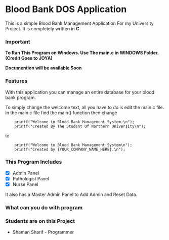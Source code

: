# Blood Bank DOS Application

This is a simple Blood Bank Management Application For my University Project.
It is completely written in **C**

### Important
**To Run This Program on Windows. Use The main.c in WINDOWS Folder. (Credit Goes to JOYA)**

**Documention will be available Soon**

### Features 
With this application you can manage an entire database for your blood bank program.

To simply change the welcome text, all you have to do is edit the main.c file.
In the main.c file find the main() function then change 
```
    printf("Welcome to Blood Bank Management System.\n");
    printf("Created By The Student Of Northern University\n");
```
to 
```
    printf("Welcome to Blood Bank Management System\n");
    printf("Created by {YOUR_COMPANY_NAME_HERE}.\n");
```

### This Program Includes
- [x] Admin Panel
- [X] Pathologist Panel
- [X] Nurse Panel

It also has a Master Admin Panel to Add Admin and Reset Data.

### What can you do with program


### Students are on this Project
- Shaman Sharif - Programmer
